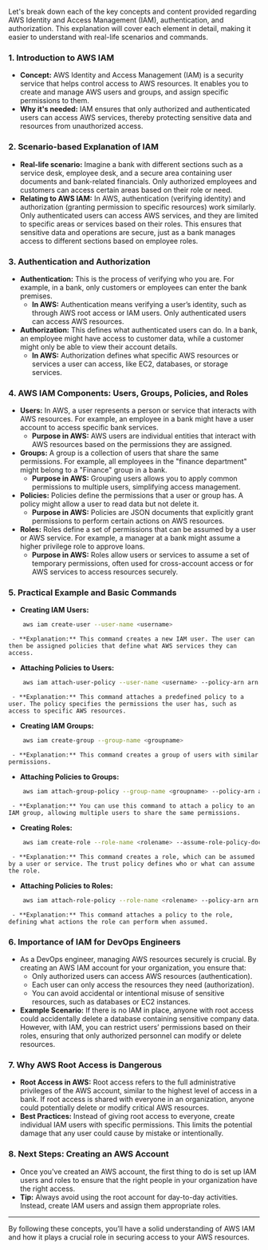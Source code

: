 Let's break down each of the key concepts and content provided regarding AWS Identity and Access Management (IAM), authentication, and authorization. This explanation will cover each element in detail, making it easier to understand with real-life scenarios and commands.

### 1. **Introduction to AWS IAM**
   - **Concept:** AWS Identity and Access Management (IAM) is a security service that helps control access to AWS resources. It enables you to create and manage AWS users and groups, and assign specific permissions to them.
   - **Why it's needed:** IAM ensures that only authorized and authenticated users can access AWS services, thereby protecting sensitive data and resources from unauthorized access. 

### 2. **Scenario-based Explanation of IAM**
   - **Real-life scenario:** Imagine a bank with different sections such as a service desk, employee desk, and a secure area containing user documents and bank-related financials. Only authorized employees and customers can access certain areas based on their role or need.
   - **Relating to AWS IAM:** In AWS, authentication (verifying identity) and authorization (granting permission to specific resources) work similarly. Only authenticated users can access AWS services, and they are limited to specific areas or services based on their roles. This ensures that sensitive data and operations are secure, just as a bank manages access to different sections based on employee roles.

### 3. **Authentication and Authorization**
   - **Authentication:** This is the process of verifying who you are. For example, in a bank, only customers or employees can enter the bank premises.
     - **In AWS:** Authentication means verifying a user’s identity, such as through AWS root access or IAM users. Only authenticated users can access AWS resources.
   - **Authorization:** This defines what authenticated users can do. In a bank, an employee might have access to customer data, while a customer might only be able to view their account details.
     - **In AWS:** Authorization defines what specific AWS resources or services a user can access, like EC2, databases, or storage services.

### 4. **AWS IAM Components: Users, Groups, Policies, and Roles**
   - **Users:** In AWS, a user represents a person or service that interacts with AWS resources. For example, an employee in a bank might have a user account to access specific bank services.
     - **Purpose in AWS:** AWS users are individual entities that interact with AWS resources based on the permissions they are assigned.
   - **Groups:** A group is a collection of users that share the same permissions. For example, all employees in the "finance department" might belong to a "Finance" group in a bank.
     - **Purpose in AWS:** Grouping users allows you to apply common permissions to multiple users, simplifying access management.
   - **Policies:** Policies define the permissions that a user or group has. A policy might allow a user to read data but not delete it.
     - **Purpose in AWS:** Policies are JSON documents that explicitly grant permissions to perform certain actions on AWS resources.
   - **Roles:** Roles define a set of permissions that can be assumed by a user or AWS service. For example, a manager at a bank might assume a higher privilege role to approve loans.
     - **Purpose in AWS:** Roles allow users or services to assume a set of temporary permissions, often used for cross-account access or for AWS services to access resources securely.

### 5. **Practical Example and Basic Commands**
   - **Creating IAM Users:**
 ```bash
     aws iam create-user --user-name <username>
 ```
     - **Explanation:** This command creates a new IAM user. The user can then be assigned policies that define what AWS services they can access.
   - **Attaching Policies to Users:**
 ```bash
     aws iam attach-user-policy --user-name <username> --policy-arn arn:aws:iam::aws:policy/<policy-name>
 ```
     - **Explanation:** This command attaches a predefined policy to a user. The policy specifies the permissions the user has, such as access to specific AWS resources.
   - **Creating IAM Groups:**
 ```bash
     aws iam create-group --group-name <groupname>
 ```
     - **Explanation:** This command creates a group of users with similar permissions.
   - **Attaching Policies to Groups:**
 ```bash
     aws iam attach-group-policy --group-name <groupname> --policy-arn arn:aws:iam::aws:policy/<policy-name>
 ```
     - **Explanation:** You can use this command to attach a policy to an IAM group, allowing multiple users to share the same permissions.
   - **Creating Roles:**
 ```bash
     aws iam create-role --role-name <rolename> --assume-role-policy-document file://trust-policy.json
 ```
     - **Explanation:** This command creates a role, which can be assumed by a user or service. The trust policy defines who or what can assume the role.
   - **Attaching Policies to Roles:**
 ```bash
     aws iam attach-role-policy --role-name <rolename> --policy-arn arn:aws:iam::aws:policy/<policy-name>
 ```
     - **Explanation:** This command attaches a policy to the role, defining what actions the role can perform when assumed.

### 6. **Importance of IAM for DevOps Engineers**
   - As a DevOps engineer, managing AWS resources securely is crucial. By creating an AWS IAM account for your organization, you ensure that:
     - Only authorized users can access AWS resources (authentication).
     - Each user can only access the resources they need (authorization).
     - You can avoid accidental or intentional misuse of sensitive resources, such as databases or EC2 instances.
   - **Example Scenario:** If there is no IAM in place, anyone with root access could accidentally delete a database containing sensitive company data. However, with IAM, you can restrict users’ permissions based on their roles, ensuring that only authorized personnel can modify or delete resources.

### 7. **Why AWS Root Access is Dangerous**
   - **Root Access in AWS:** Root access refers to the full administrative privileges of the AWS account, similar to the highest level of access in a bank. If root access is shared with everyone in an organization, anyone could potentially delete or modify critical AWS resources.
   - **Best Practices:** Instead of giving root access to everyone, create individual IAM users with specific permissions. This limits the potential damage that any user could cause by mistake or intentionally.

### 8. **Next Steps: Creating an AWS Account**
   - Once you've created an AWS account, the first thing to do is set up IAM users and roles to ensure that the right people in your organization have the right access.
   - **Tip:** Always avoid using the root account for day-to-day activities. Instead, create IAM users and assign them appropriate roles.

---

By following these concepts, you’ll have a solid understanding of AWS IAM and how it plays a crucial role in securing access to your AWS resources.